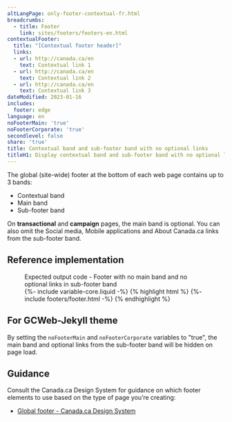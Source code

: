 ```yaml
---
altLangPage: only-footer-contextual-fr.html
breadcrumbs:
  - title: Footer
    link: sites/footers/footers-en.html
contextualFooter:
  title: "[Contextual footer header]"
  links:
  - url: http://canada.ca/en
    text: Contextual link 1
  - url: http://canada.ca/en
    text: Contextual link 2
  - url: http://canada.ca/en
    text: Contextual link 3
dateModified: 2023-01-16
includes:
  footer: edge
language: en
noFooterMain: 'true'
noFooterCorporate: 'true'
secondlevel: false
share: 'true'
title: Contextual band and sub-footer band with no optional links
titleH1: Display contextual band and sub-footer band with no optional links
---
```

<div class="wb-prettify all-pre hide"></div>

The global (site-wide) footer at the bottom of each web page contains up to 3 bands:

* Contextual band
* Main band
* Sub-footer band

On **transactional** and **campaign** pages, the main band is optional. You can also omit the Social media, Mobile applications and About Canada.ca links from the sub-footer band.

## Reference implementation

<figure>
  <figcaption class="h3">Expected output code - Footer with no main band and no optional links in sub-footer band</figcaption>
{%- include variable-core.liquid -%}
{% highlight html %}
	{%- include footers/footer.html -%}
{% endhighlight %}
</figure>

## For GCWeb-Jekyll theme

By setting the `noFooterMain` and `noFooterCorporate` variables to "true", the main band and optional links from the sub-footer band will be hidden on page load.

## Guidance

Consult the Canada.ca Design System for guidance on which footer elements to use based on the type of page you’re creating:

* [Global footer - Canada.ca Design System](https://design.canada.ca/common-design-patterns/site-footer.html)